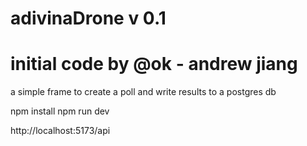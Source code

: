 # adivinaDrone v 0.1
# initial code by @ok - andrew jiang

a simple frame to create a poll and write results to a postgres db

npm install
npm run dev

http://localhost:5173/api


